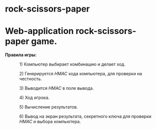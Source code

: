 # rock-scissors-paper
Web-application rock-scissors-paper game.
===========================================
<b>Правила игры:</b>
<ul>
    <ol>1) Компьютер выбирает комбинацию и делает ход.</ol>
    <ol>2) Генерируется <i>HMAC</i> хода компьютера, для проверки на честность.</ol>
    <ol>3) Выводится <i>HMAC</i> в поле вывода.</ol>
    <ol>4) Ход игрока.</ol>
    <ol>5) Вычисление результатов.</ol>
    <ol>6) Вывод на экран результата, секретного ключа для проверки <i>HMAC</i> и выбора компьютера.</ol>
</ul>

